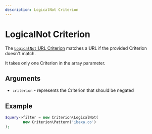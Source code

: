 ```yaml
---
description: LogicalNot Criterion
---
```


# LogicalNot Criterion

The [`LogicalNot` URL Criterion](../../api/php_api/php_api_reference/classes/Ibexa-Contracts-Core-Repository-Values-URL-Query-Criterion-LogicalNot.html) matches a URL if the provided Criterion doesn't match.

It takes only one Criterion in the array parameter.

## Arguments

- `criterion` - represents the Criterion that should be negated

## Example

``` php
$query->filter = new Criterion\LogicalNot(
        new Criterion\Pattern('ibexa.co')
);
```
